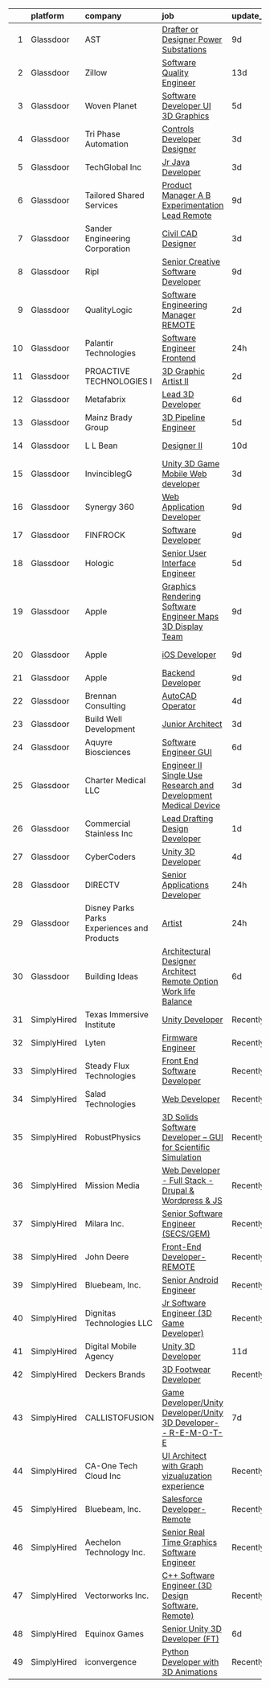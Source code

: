 

|    | platform    | company                                      | job                                                                                                                                                                                                                                                                                                                                                                                                                                                                                                                                                                                                                                                                                                                                                                                                                                                                                                                                                                                                                                                                                                                                                                                                                                                                                                                                                                                                               | update_time   | location            |
|---:|:------------|:---------------------------------------------|:------------------------------------------------------------------------------------------------------------------------------------------------------------------------------------------------------------------------------------------------------------------------------------------------------------------------------------------------------------------------------------------------------------------------------------------------------------------------------------------------------------------------------------------------------------------------------------------------------------------------------------------------------------------------------------------------------------------------------------------------------------------------------------------------------------------------------------------------------------------------------------------------------------------------------------------------------------------------------------------------------------------------------------------------------------------------------------------------------------------------------------------------------------------------------------------------------------------------------------------------------------------------------------------------------------------------------------------------------------------------------------------------------------------|:--------------|:--------------------|
|  1 | Glassdoor   | AST                                          | [Drafter or Designer   Power Substations](https://www.glassdoor.com/partner/jobListing.htm?pos=104&ao=1110586&s=58&guid=000001815bdd328b94d8bef6689524f5&src=GD_JOB_AD&t=SR&vt=w&ea=1&cs=1_2286adfb&cb=1655103632380&jobListingId=1007916440671&cpc=1959DAF898583D65&jrtk=3-0-1g5dtqclmr0qj801-1g5dtqcm4pkgu800-e0cd62a7908676a5--6NYlbfkN0CQAOnjJdcXdABQb3kWDLZW-aA_vpZk_inqE9wECpRvJo73k4BPbaZXx4HyMXw55crxCCTcBo69GowMR6oIlL_MaMT3ppg_aKROhDdWRyazhSOQavzOnrI_jKjXhC19S2KcXSbQtr5qYbLg1u-pm1wFnpII1f9jL_vvKP-nTEoOVZxUJYYRBuQQl0oDBEaW3hSCM7whCy-Bw2ftQPqLnIBuw0WC_5njx9EizysrGuh-cuxgyWiAuVfmWfRKIwoBRv20Vi4xUTorbmyPJMIMQ1rePWQXUX_6vIDQ9x4yXmJTHUKxyjXmErRGjtlpDGtGtPKz1PyCmdo7qYh0yzXIK8JtThfvhzk5Xa-SzFa-2JOpNjaRYyHuQ7MbIDelUsVzorvCMsirUafwQ-aj2YQPTB9a_roO9bhyWhbPJYQ_kZNAGP2yuP7uzA69IgSWie6MMQ5zJCTQkcm5CiXaMJ9i5DShNiis545gJt0vY-CG6FbQSxr_l-Sa7RW96Nsg6xS4ELb_czVa3IJMSsFGF_O1yKyUXFLwluNqbBg%3D)                                                                                                                                                                                                                                                                                                                                                                                                                                                                                                  | 9d            | West Palm Beach, FL |
|  2 | Glassdoor   | Zillow                                       | [Software Quality Engineer](https://www.glassdoor.com/partner/jobListing.htm?pos=127&ao=1110586&s=58&guid=000001815bdd328b94d8bef6689524f5&src=GD_JOB_AD&t=SR&vt=w&cs=1_95d03eeb&cb=1655103632383&jobListingId=1007903539024&cpc=AC285F3A3ECA6BB0&jrtk=3-0-1g5dtqclmr0qj801-1g5dtqcm4pkgu800-f94e7cb76e16a136--6NYlbfkN0ANMurRYyPEXg08u6OamUd1Mvhk-zhFSGYIZgoJR86UvYL2v6MoUqae-sD5DnU21voCeehaqxgPBvv-vrK1iUHYP4IrhvIHOqpMsvD-S57RtHKpCAnPqvabcIrSbRSAiZTkezXMopQxpTTHo-RuVqASqzQ6Cbw3QEU4zMjC6LdoKs3E8crLZevTOEbMdaCIEBHZvRMxgAWCkL0IVuulmykrta-XLvBx8IXsxZGfTPXYyV6M1g1qjyqUWjtmoX7uI0J8j2LwqFeSJxzhuAgsbyrCa4HhYmkQ5yjbCGHKa8OBocJ6wEtkjrSKpssN6nvAcyNbTObbAsO-ep8TSUZZxdDK3_2oWW2evSDuN9_mxxP0KedjLStMXfDvNhA7MVAfe3Uu3vGM_prBkhkzTFtTAXtRujtOIOnGwmwqjqfyUCaFVAa9qkORlqARbAx1h-XDGqy8O2YPedpbALnX7jvHG5OC3WJoLkZ0-tyLqOwuWmtDQHSsxH_l7H3EGsDouHqjTslL-Si9YlGnln1LHfaB8Wbm_C8uZdSkl_5M3nYK9wmNQAfBHDCilBuwLpNZ76gUsGA0Km38fhm4UumBBHxvifovVbseOc0hJY2SJaXpk02c6oMbGiOrvlsERAvI7IzWymV3ruILkzlRh0EbtJbztFZIsH5Y42gPzX6zUaegHjKzThvE8qG3D6au-bDe88pFqRIxb0zKmdlPiMe4oQBueVAliwGyoJ5FBzSz7ZPijUjB1NywbwyT_u4u9pkJ73TjS0wTEZIGahafCpKfRuDecKQT3pkGQfeYZxlmVa5L9F7yaM45AodVRDJfI6kkIFPiGJ3xwHXQ5ke508U1wb9I2-EYXX5wz9xurmeqMGF-ul-l8lrYSZQgyA0L7J2GqgIq7wgkx1t9nq7oh_Y6KCGVjc1pzyOi_Of4epE%3D)                                                                                                                     | 13d           | Seattle, WA         |
|  3 | Glassdoor   | Woven Planet                                 | [Software Developer  UI 3D Graphics ](https://www.glassdoor.com/partner/jobListing.htm?pos=110&ao=1110586&s=58&guid=000001815bdd328b94d8bef6689524f5&src=GD_JOB_AD&t=SR&vt=w&ea=1&cs=1_6c781b58&cb=1655103632381&jobListingId=1007924957263&cpc=FFA730268E216A27&jrtk=3-0-1g5dtqclmr0qj801-1g5dtqcm4pkgu800-28b9a5d88495881a--6NYlbfkN0DSgjPPcnEdvoK3uuxfISLALE6pB1FR7YSHOr_tSg5_QCn410VK5Ds4sai37YL-FnFQsRRoouHb3ov-82YCWqClZ54BIa3EZumk2cXgxyV1LbFm_9j9_PQ7pMJF3yRQRye0MKRZoAT4n4QesstjMqLrEOVJpPfsYZz509yyu94iP0AU9Py5fHyPapNCvlNWqiKjxv2SogBDyIHKc9PxN9MWp0iyX4vCgBpv0vZBg76GCrC5pZVaP3otQAOK9EdznQE83cDnxnKMDM0CzcNPvLqy3iXCexcJQVot599CEny4pjX4ibLQSSVI2qhjpeccwbgc1-xpfUW5eGMrP2ASzgBYf3c0XUMgldB7XuSaF6fNQpz6R9dgdChSsco7iBFCZvYbsmo6oHfGMfjzvrfc3AazfFYZ_r0F84tKX417aTmvksCKLpzMSUJBJ9BCvPGguRjThUf9AzIM2t0OYpepodh2ebbvGKyGqx0ETa3Bu5Fz6-XVM5LtxokQqNYnVEsJxtRRNjZQaaRtwS4DNPGTJYb3L9i6BR81RY5Ha-I-6DMcQgsIwWsIjG9RO8noX0E3iTEXjzRLJAxjXQ%3D%3D)                                                                                                                                                                                                                                                                                                                                                                                                                                                        | 5d            | San Francisco, CA   |
|  4 | Glassdoor   | Tri Phase Automation                         | [Controls Developer Designer](https://www.glassdoor.com/partner/jobListing.htm?pos=105&ao=1110586&s=58&guid=000001815bdd328b94d8bef6689524f5&src=GD_JOB_AD&t=SR&vt=w&ea=1&cs=1_53424eb0&cb=1655103632380&jobListingId=1007929589923&cpc=4F6831AEBD53791F&jrtk=3-0-1g5dtqclmr0qj801-1g5dtqcm4pkgu800-8d09f9d010f490e1--6NYlbfkN0CQHeUUtLGxbNXNNCq4b50bH12M23EqutfZDlZ6wGjpmrBKi_qnYVUVVgIsr62hq1gjo22iELGN0UVh9Sm4u0O9GeT2zcxFZKmTdAvU2uYp3OBEwZrLqEOKcWfwFIzHGUple8ux9dcBz522AmxI7ggpR0cqKuAnP2AxPppPIE1EFkWI9uGf5iJgS3MOXGyrbSHfaeOUbf73o46kVvrOBqSorNde1D09gYkF5rGT_KSEjHlYCIMXAJ23mH-DoEqElOyEzsmRaDv3DS1tOPZoCXoI0_FiSvhg6HDVJ5GD-XfIv2yTNAj6SqdJvNo1jK7Vkl_wkgMg9BAMsoAGyPPu2UGitHMaj9Jfigv3whJXV7YmX3QpqYUzKZQszlyBen_PpDaGoBURs__NQ26mAieLTDTy0g8ubV--G4Ybs8lPIa-5WthFjTJkFurbsT1ZLGOukulMb3GfxZeUgDLYE-ELu89kfx0G1W4UBRmLtAVsWBE0iRlZnRA-QClig6vxD7DXItgtmy_GPuichQ%3D%3D)                                                                                                                                                                                                                                                                                                                                                                                                                                                                                                                                | 3d            | Illinois            |
|  5 | Glassdoor   | TechGlobal  Inc                              | [Jr  Java Developer](https://www.glassdoor.com/partner/jobListing.htm?pos=120&ao=1110586&s=58&guid=000001815bdd328b94d8bef6689524f5&src=GD_JOB_AD&t=SR&vt=w&ea=1&cs=1_2b38a9f4&cb=1655103632383&jobListingId=1007929309014&cpc=451933188B21919D&jrtk=3-0-1g5dtqclmr0qj801-1g5dtqcm4pkgu800-65004001ddacaed1--6NYlbfkN0C-q6iYe66_FLQy3U-sZg-V_VpG3fQBKf_hrSCPEHFKv3DtpHCCWyd_ALlnLXUaebrYZfbf66vD25OD_n5n0M0o8n1VKLxFiOOdzupOky8GPjU2VkAxrDVqqvZJ2TFvCxssQbY-oFDByT6O0emYP8uxJv-4ht7Y_Skr8nqL7AgEqi7R9ezjzOLeZwS-SNOkFUfAS0wxZcgI2MTc0fkZfxEoSdrzBvzRrEuVNKPMtK8mdubOBVBwxEHUKBvArkmejHk10x5W9Fe8IN8vcWLKliXU0b5YrOZACm2lz28fEIb2ZRizYmaw1STP37i5V1jqqh6x_ZCv9_ilzQAGTvbEkx8epXu9B5HPifmiQtMGb6c7CqCVFv5M1gITXj4OH1Wqcs4azAjJa7RE7qSoFmMgSFV6pAE3EYZr87QnJ6LfIDGobaTx5bjtCc6kf9cP80l_2wZKMKn_O0a0DIG1o325lbzYWSWq__bmtYqzCXU8jmTMGnrOxrFxzMYvKxgG68nJswwr9uYTB7EPAg%3D%3D)                                                                                                                                                                                                                                                                                                                                                                                                                                                                                                                                         | 3d            | Silver Spring, MD   |
|  6 | Glassdoor   | Tailored Shared Services                     | [Product Manager  A B Experimentation Lead   Remote](https://www.glassdoor.com/partner/jobListing.htm?pos=128&ao=1110586&s=58&guid=000001815bdd328b94d8bef6689524f5&src=GD_JOB_AD&t=SR&vt=w&ea=1&cs=1_a67cb04b&cb=1655103632384&jobListingId=1007916655961&cpc=0C139D4CAD5A6DB2&jrtk=3-0-1g5dtqclmr0qj801-1g5dtqcm4pkgu800-be65ccadc094e95b--6NYlbfkN0DELCg_S3G9_8g6W6HoqrIAt3gCrlnXlT-cExOrTR-yNglw4qW4531gctsQ99vGuTpowmxEVmCymgVL6MnKHNg6sH8_2iKiRH8DlgrJY-EYd22hP2aMkMvqKJ3EPSr3fhAlqeVmiDW2wLZUA_Ez3R4Cl_sdUhIyrj5bazX_xNK-v1oAQIr5iuMX2KIH7nJDfbzRZSPPj76kdBwDVpSUleXobhuFkThSmaQN-yqYt5jWWLKc0X0pVl-8ouJsz6H3YUrufhruL-gmi1yCXGB8kbzo52NujQANeYbwt22lspm85GITqFMyvnukeWRcZPeca2HRN6gtQgmenuon_moisUwZboTmR-v6tcVGbPTfSxurXnb4CMfnoBl1LDUlVtiBhf7dam_X1McfikypLvbtxXVnXe1khcWIn1lCS6SgbMeo1fM7CZujZ-zAEWUF0y3jySR1IqeYt_1aQGElLb45I4mu9pIQ-QR_uy0_s28AeJjMhS5lyEU65r9vrnLs9dZH0H5PzZ0kgTme6dF_cv8JZ91FX8LMHxx1dgoKg_pBDROY1rykIYbZRzdv)                                                                                                                                                                                                                                                                                                                                                                                                                                                                     | 9d            | Remote              |
|  7 | Glassdoor   | Sander Engineering Corporation               | [Civil CAD Designer](https://www.glassdoor.com/partner/jobListing.htm?pos=112&ao=1110586&s=58&guid=000001815bdd328b94d8bef6689524f5&src=GD_JOB_AD&t=SR&vt=w&ea=1&cs=1_55b09458&cb=1655103632381&jobListingId=1007929534527&cpc=214767B2CB6D1786&jrtk=3-0-1g5dtqclmr0qj801-1g5dtqcm4pkgu800-30a465eb4af1c427--6NYlbfkN0DZZww-p_mr8GWlqIRBY21Wjl_Fk3kglyx5_HcxykVqwa7Oh0kVVaxeSGj0oUIwrw41GmlZCDzzLg8Upg0wtzf9qzzDZI2AqFA3fovq2o7PpUa8WK92H5IVqB0wSR68XwsnkqsJg0uXhINi9rYkKPDrpWMuYqyPZ5QHLvKpPm-AJOIPcVcZmMvk2NCZ2KeIVtSsHF2cPS_dLjmMex0oX3uL7wJFt_J4ke-NQMxpuHvnO7sKWeVkCuvqzR6XfsT224lET6rP7VzvP6Zdv7shAB7L6v3a9wbEehPk8L4XLixOXf5ItrTTQbTpOcic1AUmxHq-FZqlkcH9fcF3uaXmFiZBUBYcVjEDYlT40VgKESTwAzp1aO8u7gyymQ5TZBCxq-TOjPY_oamTF3kzZX0Uts_h1qGjRDRHtUohzTDyRdZMtzM1FA1IiUboeGW-6P0q_LcyaCTk39czQpl8PANkv5hcqIG8PqMz8EIzqTDdS3MZJh5tf0lzEu7I2yUh2dNje2_FH-f2oBrMfA%3D%3D)                                                                                                                                                                                                                                                                                                                                                                                                                                                                                                                                         | 3d            | Houston, TX         |
|  8 | Glassdoor   | Ripl                                         | [Senior Creative Software Developer](https://www.glassdoor.com/partner/jobListing.htm?pos=108&ao=1110586&s=58&guid=000001815bdd328b94d8bef6689524f5&src=GD_JOB_AD&t=SR&vt=w&ea=1&cs=1_ea516da4&cb=1655103632381&jobListingId=1007916173792&cpc=EF122F8089B9F0DE&jrtk=3-0-1g5dtqclmr0qj801-1g5dtqcm4pkgu800-3aa39966da08cdc6--6NYlbfkN0C1hbfb0kNfjEz9wPHc97tRjY8tE8O6gicCPMDAwXENoGf_20ZGcoJyBqdNZAfAga3Soipd2Yx2ttz5LEZZz7MUiLeug6s0XU5Nfqp1VpdwEw8jTC3Yrfv3I1Pwsot0arDGDcaqOfP0MkV19dOR4ydXRLVGxAM_yBArHPMTqQdyYJasaNJAr019UWmTpXvOnORI1Y55TWrGsGO3waA5yXUbF__chjpqq_HojHxREhxO82L1aYyUsiBtA8osGAE85gF0Ev_Hibl1Q9m72foYHF53BGa1uqfrqBgP5MQnhYTq6PQBBX2OyKJ-jMSuzreN5w-jNEIjBGIXbbqeYQdPPruamU8fNLgFsGnMEgrhn7TIr4zT_YmJimXPJ97h0AbyqMHXJoDPgBmDxYvcQZyHFmMCSvt2pHEOnxG-tERcrDflkDDM1Kg611cYgVCdBZadl6inVDIYAXVr8G41Ivs8jBAPf_E3RTQb_4xZtgAA8lC7ykmv5LgtQYHTiz_-o_YGb66K8s7vPx_qf9LZQoOTidh_)                                                                                                                                                                                                                                                                                                                                                                                                                                                                                                                     | 9d            | King Hill, WA       |
|  9 | Glassdoor   | QualityLogic                                 | [Software Engineering Manager   REMOTE](https://www.glassdoor.com/partner/jobListing.htm?pos=118&ao=1110586&s=58&guid=000001815bdd328b94d8bef6689524f5&src=GD_JOB_AD&t=SR&vt=w&ea=1&cs=1_b1738473&cb=1655103632382&jobListingId=1007932213876&cpc=82ABD2B5CEB98952&jrtk=3-0-1g5dtqclmr0qj801-1g5dtqcm4pkgu800-220f2a12ab922b53--6NYlbfkN0BfCVyGhJxQhQGQE8P30JU6-n5_jcSKbz7MAfWG2cdpnm3sD86SrkXFxEL2O6q4oVGja1YcYg3LI4j7ZdPLrTzdJbC3cd7JEYSXvy7Ij8MVaaSCnhWcDNVGwpnvoeXa9pjxAZZFadfpOIpf-ZwyDnz3Q6aDv3zRvTxLZcD2TVfdu_S1hhHbxCcc8nMxgnXApaF6-qVBUTONdEtjPLKzgxioMOzVnGitenqPmhzn_KUGA5rrdN0iy3P7Tw4kvkg-65o7U2tHHlqeoRi4vsuvYube2FZzMp7dQoivxD-tb2UxbiEgEcdJYnN7olxmibrGEyY1TNrwCVsI1_X98SeW4WesYYRzez0uFb5_VMVCI-NORZboDAr16ZboljverOl5MdQiH2jormqPxDpzWhsBXcTQOBq0juGSHABxhU4VGgx1ramzfksLyVF_T8fXM-R4uaXiXIWHPFvnu0mVezjKQ7-lYStc5mua-pluh6ItMQCqWMjb7FwCE4R1KbjhJFzGTe05OAU_xkehPvw4PjxEn0ue)                                                                                                                                                                                                                                                                                                                                                                                                                                                                                                                  | 2d            | Remote              |
| 10 | Glassdoor   | Palantir Technologies                        | [Software Engineer  Frontend](https://www.glassdoor.com/partner/jobListing.htm?pos=125&ao=1110586&s=58&guid=000001815bdd328b94d8bef6689524f5&src=GD_JOB_AD&t=SR&vt=w&cs=1_26558961&cb=1655103632383&jobListingId=1007934686973&cpc=E773D000C9BC26FA&jrtk=3-0-1g5dtqclmr0qj801-1g5dtqcm4pkgu800-de0f4e71f8f0f1b2--6NYlbfkN0Brd2bbJv--kwJLf5E6dthOUocw0FyT9949Kzz66cUevmgVuLUFWYj_raqBL5h1rfajm9e5xrQ56A0sid-wM986QpRNZkHD-hxYoVcAEQlKvrtSZ_kQMZvHt-wKPKif39Pv4dTtUf1LFOyXahUylGTsZGZ-VU-IjGd7OrSf07M2GzEb1Dy3w4bXi6nb7vWR9X-gZX-iI_o3u7FTiaY08IoZ03etYZphguAFg98m3VJxDyE3iYRrzNuI6Nc_LRLTiD1uOsuOVl_XwUDWjdmS4sO-EzcII_QPW5z-lm7HBtt7DGW6otqMe1ADcrtOQqEYq9jRLl5jMY6BIhgMBA9dkO1CLcAsPZkSXpzeA4p2uIV5futkA9sl1JrykCUvcKPWAVH1oEapAAgJ8b8fC6oamIniwI28-DU-UW7Xo38w4p1IjMSCWbhOFDkp)                                                                                                                                                                                                                                                                                                                                                                                                                                                                                                                                                                                                                                 | 24h           | Washington, DC      |
| 11 | Glassdoor   | PROACTIVE TECHNOLOGIES  I                    | [3D Graphic Artist II](https://www.glassdoor.com/partner/jobListing.htm?pos=115&ao=1110586&s=58&guid=000001815bdd328b94d8bef6689524f5&src=GD_JOB_AD&t=SR&vt=w&ea=1&cs=1_66637e25&cb=1655103632382&jobListingId=1007932102258&cpc=88C71AD61D38E582&jrtk=3-0-1g5dtqclmr0qj801-1g5dtqcm4pkgu800-fc57daa599a84766--6NYlbfkN0D4rPC9Q9uQLlgWvNxCF4dREk9VHC1nFTR2yi_SPW4ovZYWOA3md7j5hYSoLFTy1SEpb-D4i6sDEn5sJ1vn8teXPWlHwihRT8KRIC-Xf9leLufGRP-m0H2SuQsaB0VTanm0DP0HU57Zc5WgqF_pVlSKtSKKK-Qww_d5iwycywxM3-e3G1LiDZfnMJnvWhmo6hyO3zk40NXVE7LV_cfCId9DIZUAKmtFYngp6BaW6RppuOxQ4q8qc2jQWere1PQ4KgXaTXYoyRe-yuvUJUGY0cFK9iFMqVY2ImYBHzn-oX8a_ctpmbqAvNyQoThypcWtDPCipwaff5xevC853vTZwVcOqxPhEYe75jqStCk9sKCoZwkCxr7mFrcbsGlaWaFh92KlYcqJ97MBwQlLJVEAYWfY7v6uRXJs_pcl1vqcbyRvScd0oF0C0qgKk3z3PVWpSCPPSa93RYbrZWR1ceUqKX6eYLXSsTxMdWWOpQIJwMxSOLyr9Ykg25f_Bq2OBArK3stEjLc9CdPTnw%3D%3D)                                                                                                                                                                                                                                                                                                                                                                                                                                                                                                                                       | 2d            | Oviedo, FL          |
| 12 | Glassdoor   | Metafabrix                                   | [Lead 3D Developer](https://www.glassdoor.com/partner/jobListing.htm?pos=103&ao=1110586&s=58&guid=000001815bdd328b94d8bef6689524f5&src=GD_JOB_AD&t=SR&vt=w&cs=1_a214fc33&cb=1655103632380&jobListingId=1007921470273&cpc=3F31A6B851F28AB5&jrtk=3-0-1g5dtqclmr0qj801-1g5dtqcm4pkgu800-8f23bbf1d05fed2d--6NYlbfkN0B9-418cCXRzcGI1omC3v1wRgm_AezucpluatJafpVZg5tLBFTmiP1LYryusOQq5x4tbnpLUp2LsG59pwuWUC47fHq5RB7KXgVyaHnq-GhPWDKQcdvABMSbzvSdxk1G8Goj8UGjqZ8iLP0z5d81L8ntsDplyGWLBw1AygSrWCoVn4dsI3nt7EbYbOCnwwTm71b4YKlm0_NcorRvV3Gik1ltJxJT-b3x33euOPmN5WoeXJFm5HPnCJiVcdoO9Kr0VTCLQYd8SIpept_Bx8d1jabfFKlMT7vAoZmK4_23PSHHoFz-jQYjg0RsDHAUqzmMSfq5b4EOZoRx2kQFYbMDd6jvjtxg6_KBmHq_HVqQUSYhkSHrm9eMQUUpKgj_efKJB7Pz5ry_YsZT_1kAMrqyriG-cbsHPR6lRe0-pm-0ULFjMj5xMpebLLa9r6fQrC0WmZUMZwufHl8D8bngw1_tdm_bdeheDlt1ehoZnYHTDqpy-P_ktoXt4IfFwnl6tgFqkhznL3T53kEMGJYgcY6R_zQY2I8Xwf1IdsoK79iqV6bKKfa4PSRWA2uutwPf9-6FSeuI1zAo3vB8wtwUsrQcyi_ksXd7-oh6V6gFcqNej5KkGw%3D%3D)                                                                                                                                                                                                                                                                                                                                                                                                                                               | 6d            | Remote              |
| 13 | Glassdoor   | Mainz Brady Group                            | [3D Pipeline Engineer](https://www.glassdoor.com/partner/jobListing.htm?pos=106&ao=1110586&s=58&guid=000001815bdd328b94d8bef6689524f5&src=GD_JOB_AD&t=SR&vt=w&ea=1&cs=1_788204b8&cb=1655103632380&jobListingId=1007924023769&cpc=FAD720BB8CCCB15B&jrtk=3-0-1g5dtqclmr0qj801-1g5dtqcm4pkgu800-19e69a8eea02e56c--6NYlbfkN0AmBvT8mmb9xI3Fj7UxKkF4Cq8RZh4Va6i5lMeIN2RcgGASh7aFhimwCXUNgOpzN1fbJ1oBdpr8KHMtR0CV7Zq2RullAxWIL3pE3BDWV59ENUqakRDszZixYKhBkXpnqpQvqe1fgrLdNWUtqdFStxCtFPy6Wabm9-W5fOxJtdZMS8_ygq6xyQ55hH7eNBwfvRpOtJuHM7vRDVeQ6ea37sOsugOylQ5QIHZa1yt692xrNkccksd9CGyrN5wCX8Eg6T7VPT-1dFMNdYd9Q9XZU5dcnw6y-OrSfOtw3thBc1nzf-CqOW5iE4r49Hpxhs7Y_KItzIZTAUPV4a2-81fHNEe0pJYorqzumoNwD8XxFbwZpV1dHPvT7j706SOjipuTbNh_BwiGl8Zbc-wMkVEQMau13ApsdngEwvmpUGgijwbk-YfzKJPGWBcdY-AubjkmlVO6vA_tN3eVIi0POkDF_WeSAcVirOgDOHxMgk9mN8hihKvkMjCbRRwz2Ka439z5cQro4Qc7_lyAZA%3D%3D)                                                                                                                                                                                                                                                                                                                                                                                                                                                                                                                                       | 5d            | Remote              |
| 14 | Glassdoor   | L L Bean                                     | [Designer II](https://www.glassdoor.com/partner/jobListing.htm?pos=122&ao=1110586&s=58&guid=000001815bdd328b94d8bef6689524f5&src=GD_JOB_AD&t=SR&vt=w&cs=1_8278f481&cb=1655103632382&jobListingId=1007913717411&cpc=26740BCDE5E48596&jrtk=3-0-1g5dtqclmr0qj801-1g5dtqcm4pkgu800-783634c4ae417f95--6NYlbfkN0AWbpm8tFglvAiO8UkUHD3XBPrYRjCH1NyGPhrZLThVon6hEOYBWilmk-dtqTBQQVwg3j7UzcomkpEeBkcOd2HTYc11ai1MG7b_iWegL1Gc3fMxIU5e8qJDg0XxZe_v5KGdntAXw5ntfz4gUUvv0e9ys5pjX9ncmLxI1NdDu_7NMzX2TnJCpRbXMhnSTKypQPcxBaRQ7ZEXMkxUOPoGqyKF9fH4jfK5VtVo4O0zL071c2Ibw9l4_PKXCiyyi0ZEr7vJV7h0pr6DYRxNkz_dBou0qwLkwANjc5d0ab4PzFaWq29a1PC761qkp7THwjJ5Ze9UPAF7zb7GaZQ8hPfa9T_4wD5ZG1sx_uxTcS9aXu9B4hMbopSqaPY7htuvcrbdLsTqJ73UaIDd3sh84KuJSjcdqzY3XwtZrORxKlaDHwmXABh8RMzXeSJfDHEesRXBM9wleL6ZaWoxp-sLNwhruEJ5x6n_Uop3nNSEf8B46sAX31H2mbX8qsSNDV8tcqwbwRZGbfxJ8BsswpmaPM-covzR1Zi0Q_iCYp79bb4wDBY9IH6CVWtM0i9Dp_vR8jray5KhWTePCBJeHByPTubCTuUm)                                                                                                                                                                                                                                                                                                                                                                                                                                                                                 | 10d           | Yarmouth, ME        |
| 15 | Glassdoor   | InvinciblegG                                 | [Unity 3D   Game   Mobile   Web developer](https://www.glassdoor.com/partner/jobListing.htm?pos=116&ao=1110586&s=58&guid=000001815bdd328b94d8bef6689524f5&src=GD_JOB_AD&t=SR&vt=w&ea=1&cs=1_d060afd1&cb=1655103632382&jobListingId=1007929062516&cpc=65CC663E25211861&jrtk=3-0-1g5dtqclmr0qj801-1g5dtqcm4pkgu800-17c005d29f98b300--6NYlbfkN0BMcPmEX1E7yOuH-aMzR8-fYhPkQo9_bevYM7Na4_hpwHM6DEvgKwm6ghaQ4rQigH1ZRHNugIw-dGK_TJ2hwJhZT_Aw2lrmVkWTBqZEAvyUM5ibVeEZPEQkyZ9pk-xlkPxyu8gWZFLgqYWZ9RL98FfDJrFvo38lLcDbmlSUlwR8Mxd6LLy2_8rNQ2veR-qhmDUjrXY3JlN4njZmtKoS7HwqBYfs2Yh1EBqvZ_M30MciieQ738EZlASC5cHgz36fPg7oZJafQa5HC28ZcFtssedRWNlR21sHF02ysoCOwtzTF3uor6ndjcIH5Lzyyfknrws2S7F23UHma_R5ovVENcQaswD7GcSJMyN4gGN4ecycSV2snF0jMBanJdnUNlkuUGEfljzG6WU29J3MBqiyaAGk8YrXcgpkLx8rHUTBUQ_SErz3f1nlW5osaaGosqm218kMgMal2TxPNZBPQDTqz2P4Vretc4IvetSzNMaoNDrisyilNlk4lqm-UR_0rY26_J6yDLSERXscBqi2n5uE_WvN)                                                                                                                                                                                                                                                                                                                                                                                                                                                                                                               | 3d            | Bethesda, MD        |
| 16 | Glassdoor   | Synergy 360                                  | [Web Application Developer](https://www.glassdoor.com/partner/jobListing.htm?pos=117&ao=1110586&s=58&guid=000001815bdd328b94d8bef6689524f5&src=GD_JOB_AD&t=SR&vt=w&ea=1&cs=1_971d82cd&cb=1655103632382&jobListingId=1007916078773&cpc=6BBECBC74F3AC36E&jrtk=3-0-1g5dtqclmr0qj801-1g5dtqcm4pkgu800-29ccddcbc13599f4--6NYlbfkN0D3144mSAre_s2DyY13LhQs0VT40Ny06JpOHOzDNPfCMOPtH0hK8WyPBEVs6-RgPgnDufC31XtsuCJqo2t82BuI4oDEEYmSSiJecdWdwZ5OkPEEIKfQITnmixD97aXNUSMzjoxhCKQuq1KRbgfrOJ90P5KGiPcJ5p4rhkZ_0KPveUBLie4BHOSvCqtR9KEzhcWLVywmKpL4jZ5ujed5bOcnaqgoRbV8oS7coOClwLB3yfxExjUDt4It3tOAOcS2KImeZuPy4lAsFatp4KGbPJbgHtwpWtOT5CQzbLZyDKU9mlXAiK1fCjmLkUtrtOPqhoiJaz99z3l1xgM5Nf-iVkGw9JG53CtW-VqH5E26_2Zk6kNz0YXHM1YmoAjxi4plhrpkU4CHM5vnClVzsx6QaNQVMwMSZxHy6o79bm_5JnCUW-3zAN-RjWjETx2yDZdG-8OlQNSihEFmWtXhKfllMAyNjvoJbY7RYEIWs_rB3m3xyVJxz1EPD26ea2DUk5agnvc%3D)                                                                                                                                                                                                                                                                                                                                                                                                                                                                                                                                                | 9d            | Remote              |
| 17 | Glassdoor   | FINFROCK                                     | [Software Developer](https://www.glassdoor.com/partner/jobListing.htm?pos=102&ao=1110586&s=58&guid=000001815bdd328b94d8bef6689524f5&src=GD_JOB_AD&t=SR&vt=w&ea=1&cs=1_cdc0ebe1&cb=1655103632380&jobListingId=1007915939256&cpc=F7BD8DA794B5A532&jrtk=3-0-1g5dtqclmr0qj801-1g5dtqcm4pkgu800-1cd8cc764be7a5c0--6NYlbfkN0C3s6SQssVyjM0TBjXC5cY90NsFTu6k7iXDnyh6Xjam_YN7XQxmbM10FTkIBffx5sr6xSNuLsw3fTJOor70f4_jnZ6M5NSozn_Wojce9YrZ8YC-oaDV3OGpSK2nfYS1ZojVWmbQ9GHWuZ8nXqmrWGyW2CUdDHwUft3dIQvdU5QzOdrnWt8GakXrhZub1oj03S0eLVxo8WblAJWDCDeYlIdNmbmbxYThX0tFrygLTjizYE5a7-gTz564CvJYYMWBgmF_N3U6kl7EQg0pdaSBinnWID_6rbUpxibnf1wwvG9WL_pezBqU2MeR1TgTPe-oKoaO-Tvx7rba7-zmWCHbeObjKDRrwpGPf0zZEyIzoMsgq0X0YClbMCKYDP9AGYR_hXixxGYo9haL9i6kiTBGLJrIl56K16TaErr55O-r8ngsybeH3gfGRmIfgGvK1G4CFrzNOaSfXXqv-O_cotki02KOpGYsxBAHh-Q_3PcqeZlBexjqYPxiNv1xxtmkw_y84uI%3D)                                                                                                                                                                                                                                                                                                                                                                                                                                                                                                                                                       | 9d            | Apopka, FL          |
| 18 | Glassdoor   | Hologic                                      | [Senior User Interface Engineer](https://www.glassdoor.com/partner/jobListing.htm?pos=113&ao=1110586&s=58&guid=000001815bdd328b94d8bef6689524f5&src=GD_JOB_AD&t=SR&vt=w&ea=1&cs=1_fb2ae740&cb=1655103632381&jobListingId=1007923570215&cpc=968C91D10CA48408&jrtk=3-0-1g5dtqclmr0qj801-1g5dtqcm4pkgu800-f3a7d7776a45bf86--6NYlbfkN0BIt5KZHivwwo_wZxzoe3vEJRCbgkNffanBibTCE5BSr4e_0A8PefhxNz_DjFZmOJfOthOBfaD0xqEdRbb-sRImhibuT2ruF5Y1BJFPKMyDwM8rTZdWwV7cRPncJq8qH60_IbChr1LZKG3xFBdhQzy830VcP1ko47zzWbxNpr_sEbESnoDjJk6zudUTrav0YsvqcIok7oZWkC-sGYAV3Uk7BEauQY_FHJ0b1AhMftn5D4x4j_LqelFLzUB3iAQupS4JT0oJzAkRIVvo_gKxkePUByKcjZP39PwHRlvh6MzWb5pb6X-u8McW0kAU2xq9MLOaz2x1CvlLhfDo8TfMwtKzOAylmT-3jg2eOeVkZ_1ao51eozZFzsj8SuoRn0U9pVWmzLFhYWwFl-JF9w8HmkVqGKHpPOhev9QGKcBXBYjLQRBl_IZWuHZgSj4EUrmzxN4mhTAhBQakKtKmXDNvJRskujrLkEAYhz7dj_X-eb9r0MQMyJAeNGrmXBUCgwNL5HJY1NAwW258iS6N2t29FrFu1IcokGIGe4E%3D)                                                                                                                                                                                                                                                                                                                                                                                                                                                                                                           | 5d            | Newark, DE          |
| 19 | Glassdoor   | Apple                                        | [Graphics Rendering Software Engineer   Maps 3D Display Team](https://www.glassdoor.com/partner/jobListing.htm?pos=130&ao=1110586&s=58&guid=000001815bdd328b94d8bef6689524f5&src=GD_JOB_AD&t=SR&vt=w&cs=1_0e63727f&cb=1655103632384&jobListingId=1007917013520&cpc=AC285F3A3ECA6BB0&jrtk=3-0-1g5dtqclmr0qj801-1g5dtqcm4pkgu800-115730a672136782--6NYlbfkN0BvKrLyj5gPmtZO9T8euul8TCxuuKNOtzRJOomxnwSEodTz2Bc-sPZl29JElYHfcoRu0fPF_ZzN6LV7MEA242MqM2m5Mg9WWpXRGuQI3ozFHZhQ3O1--k2_cTrL_vgxAdhN0oVzPkcAPlQKGdbjiVF5sXBcCkXUmiuL4ONRk1OArXv39nMj1-nb1Er0zDC4Kbc1WpD5qeFNiSGawFUNKLt0n-YkuUIB2xeex5wuvPz1wkdByawrsyWIX8yrDMxHm8JjZqOC5CrmfHyKB9TfIUebPMQmSkd5WEt4JHztcDUTMxDDru_dQklRgDRZ61-kkZhfR4mJswF2CZur7AQBVU96llK-TysweyQowP4F582KqxMOicfBj-3wG6m66eMl16Ix5epWHhZjSD86CxH5nUUbTWFEdQvE63xsK_toraPu5eEL_Zt0-ITmRPcu8u7JE-oPkUhD_hs695SEV73JDWmC6nQQw4EcQW6sjj81L_6ojruY2lZ0mWc-sVnHr1aE7Jw1jbJCfBTOjyvTb7PvH2NwlhYVIoM2qriSwvOIvTFKD1y_8MPHt826M34iCmi3D8WAFASQBjK2fMVFm1Vf2FllGTlj0SW0IKqkl24MHsFZ8-NkPbnDEa1rKIudosOqth8p_60t7Csl6H6dBfuW_leeD1GKLmPYpr8UtCoF9wrFmrZAnkuDnJ47KxEzoSRnFvLkgOWZldIVmj2IvTPh4DbqF-BZZlSOyzF7sv5CFSlrSQ8fp3PI1OxlaajuRoMRf7NXu01iIatxON9ko71whzEgZR5xCDuUy018zs0a0GcHfo9EQ7qyUeYzTX_T1I_VtflcFdS_wcnYK2NErP-hlppCNiH1Z9CWSg_YFScbjR5afNJPmnPDnEE9_hEzjWw7lcy2TbxVsMNemUf60v0aKc3VgvN7_y2ZMJ3y0YUlH-FYcfwIQVlLLye1ZXsK88Psn9Al6gSwnYEu1HINvBvmXhpWZTF1b3qfz7lK9hg1aPpGvIURXyb1umZV) | 9d            | Culver City, CA     |
| 20 | Glassdoor   | Apple                                        | [iOS Developer](https://www.glassdoor.com/partner/jobListing.htm?pos=123&ao=1110586&s=58&guid=000001815bdd328b94d8bef6689524f5&src=GD_JOB_AD&t=SR&vt=w&cs=1_4d6b1a3e&cb=1655103632383&jobListingId=1007917018211&cpc=32EE424DE2B657EB&jrtk=3-0-1g5dtqclmr0qj801-1g5dtqcm4pkgu800-3f2c080db2ff7e14--6NYlbfkN0BvKrLyj5gPmtZO9T8euul8TCxuuKNOtzRJOomxnwSEodTz2Bc-sPZl8WPllYOnI2gKGmARVlNo3t4AOAwMHghLOrF9D4jyr1a_iMsPLzcO8kGVXQf8kPtGlRL40QmSBH78PrEfnrqkhrSh_iowG2nvV6ixYH4fwneTh6laW7MTUaii4ukg4692xYv-Gnc8AGz31JjbyYlFZcplOJ1RZCTM9_Ai4NoI-fwtifl4zoXqxkMexwNEivrOZ1oVzEW08vLJxegL62NvXApewjTOHlc2UwNmy-lwpy9KN0Eem4gv323elOwKRV9pebW_HCH25iL-GWaMFcmEKLhyLVYTFoEaZHcKZ9LaiW0_0B-QRncHhLcFgvCccFVdXR2QC-bBpRqmfgUQkoFFCT6QJqfgh3xnCndJWHSKyw2Q6xD1IEpD39UrLVUm7Ncu6bXVs6jGEbg8y5kZpnNG4lnnx7_vi-qyHvcmZnLmPL17UZNOGe5LT1ADwDQQhHlpB-hlRF42rBoEWUJRbQ-4Cgfq8tzE2u9mTGDplsp9hxZI_HWo330Uwy6PDjjisc7iurg6d_LM-apF8C55xltv-MIEP5BMkx4Xei_VbrrBOJ1dbTdGofzEWxRFlQvihRF5LsZGP0kNTr9LDvbNeJZK3F-b6c8J3IsRy8crXb74k_PAtiE8XAGWg9uOT7-PqspHBIgQMbnRHiSvYlkYeAg9UJGe58YgN_M6skSxV-DfrXo72p_JSA7pSIJpk6aGlT3b7RZnQz2IJuASQCd_mglCxUgnGV939TyEPS_kIn8NZtN6aa9pgQCtaAPfS0GezZQAIlkEl4VHCZilfOBiOifZIoXvrqvzuLMdX00DYoaBxB_wtqVFxo4LsTvdnzsN2XV72PVVK9JCVbSZFCz9l7eR3_gHKQN2N7WCNylgyt0O-Nc2mgfOn8tr6cPgybGnMKlXzanQHiyEOr2XmoXMZ8vhdw%3D%3D)                                                                                   | 9d            | San Diego, CA       |
| 21 | Glassdoor   | Apple                                        | [Backend Developer](https://www.glassdoor.com/partner/jobListing.htm?pos=119&ao=1110586&s=58&guid=000001815bdd328b94d8bef6689524f5&src=GD_JOB_AD&t=SR&vt=w&cs=1_b30ce843&cb=1655103632382&jobListingId=1007917014270&cpc=F41FEAB56D215062&jrtk=3-0-1g5dtqclmr0qj801-1g5dtqcm4pkgu800-032c76917f009f79--6NYlbfkN0BvKrLyj5gPmtZO9T8euul8TCxuuKNOtzRJOomxnwSEodTz2Bc-sPZlC5mDe-NOaJjo2lqg1vkfF4qjOY754UNgrjbvosgyQ6NrP-d5t-HfuGm5g-T1VOlxDFfjcyTdPFv3zIyLSRWNoBaaCgHXb9bFWAcnNDq0tf00oDeykxUROmn3qLy0i9-7gT-gn0AZq4xR-9pSDJatvQL5d_oAPtFnLwVjaEAbxxfq0PqvkQJvMTt-6jWCokqMyObt3JIr9_TmpO3KHsVvWykw5x7NTOBf1aE0xKZ6_QHiABveZMNUvwVD1iNnV4VpRPYQHyEHbDr3bDwgW44HbRok5gmC57PErFsR1CLkuFY06aZgNxV9k93IvoC8H9zJ1kC_Ng91mRUSNBLFZOylJRwl8Ex8VMVk6IE-VgOH85YkkvVQHXGPG8dhGXeBrEKGHUR2YJfBa5dG43bpMHbWklREliRE1vwxTEUGnzHOSnMRV0kqrIn3iIc0D99iKWCQsoTSFjQwZZF2vl6_gWn-s0LKwir9EvSBukNZIq7wD0SrZTT1y1HxEg0TBSgMpFp3RPV7LvGdQ1cf5Q4jFLLb7Mgg499zGlj8oeAd_B4rfTqsQuhDGTlPkQs3gEejWjKbNVmBiTQg3j8IdT7xJF48gzOzQugwDk6svllpXL6sRR6chvKNtrW0ZhiABTTXZVbyUNgi0xPJnxgymGPVDAotO7EY5RJWNiGVQ9-tMRJFIXIYPOeT8AIbbPkTc5rXg6J5rK0n0LtKtipi7_ebg-FnYAdJcYm6J2KPi-JmwMFWZtre8a9Ezz1j4WSDjtowtmNmvBcDcdEwNRtcoJk7ZbYKNluA03zZMNMXHh1lTZTz74YSBzWHOHDihktDtutWR0gf7kxWADV-iF923NcisoYbDKWHWzEbeghTbGdReLmqJlNfiQRv8q2CSNPFnU1KOd1BHnv0-2Vt3Oo%3D)                                                                                             | 9d            | San Diego, CA       |
| 22 | Glassdoor   | Brennan Consulting                           | [AutoCAD Operator](https://www.glassdoor.com/partner/jobListing.htm?pos=107&ao=1110586&s=58&guid=000001815bdd328b94d8bef6689524f5&src=GD_JOB_AD&t=SR&vt=w&ea=1&cs=1_b9447e26&cb=1655103632381&jobListingId=1007926318173&cpc=8C58C94241DEAF58&jrtk=3-0-1g5dtqclmr0qj801-1g5dtqcm4pkgu800-af79c583b1c27cb0--6NYlbfkN0AY7tPT0iiNjSmIgu373pr6VvEa4C8a4Y-kENUDOFsYPnuIMkyfGxSIDxs_GceYYSu5U0USkTUGYRM2GVpmR23wE4bPcKxnFfyg9pld227jKCoCnxNqX7KTGhKBMLHWubWPovQax16512hJ5dMwVW4HwoaU93AMFOG6SXJ80fcbbsCpwmtp9kxHUSr3pXTdIiZizuYPIBKcK-uBFnSBWrErnxyLNHI4qKpdPB-KlpGYhcs_LIr0zsidhbV_M2Wi2attPGKwJuhUvd3FDfNsIf15q_rNkiyKgQnvF8iauESMuPngo4q9JmqGzciJhRiKFik-U63C_gpfm3lG2mtLCes96D5IP_KRc0AXcgeMPB_MU1PKCAHf9uA7NWUGDXnr5QbZh9NrD13HbcssvyZ4eOqNsY002mV2-krSErjh7X8KsgzE3TutFySi5wsnjo3Oc-5fCyIQKWZzcv8IRbqcceIZk3tz4WZ7ZfQexaxp-q5LVckt70EwAgdXBcfJWWZDhLDLD69Wv6CSVg%3D%3D)                                                                                                                                                                                                                                                                                                                                                                                                                                                                                                                                           | 4d            | Burlington, MA      |
| 23 | Glassdoor   | Build Well Development                       | [Junior Architect](https://www.glassdoor.com/partner/jobListing.htm?pos=114&ao=1110586&s=58&guid=000001815bdd328b94d8bef6689524f5&src=GD_JOB_AD&t=SR&vt=w&ea=1&cs=1_24562d1c&cb=1655103632382&jobListingId=1007929658533&cpc=9900C911F071612A&jrtk=3-0-1g5dtqclmr0qj801-1g5dtqcm4pkgu800-f820df2182935d0c--6NYlbfkN0AS3oPsAAmCngCu4U51_2RxXyfS7TdWOFtWPOafNW52I9mnargnUyPFUi3dlkzOwLCoasE_4q7-LZ92GVO5WAJhVHeY9kPUGnDoDF26CPDsYWNyEous0wm3GAHHqV9r_xQsVhgoTYIM87oZAMZFzFlXZFGFTRlrMiTIopPEFsmSroOQBT52hp9CD0bWQMuqCcXmlsxmc-1nuth1YoZhxA6uj58qlGK6krcElwnjEDPUnMIfsOs2M1iCkhuB6AlyDu9WnuvLnf6nvfo4SRVySHdRsFFoEHyNbVDLYCXReiFzMeDpqZa0uXllrfEO8-atxPcLl84RDsiI1XVt3gd3J6vDERQ1ybyAkhoSLEXJunp4dJIQyUiUN8i0z-h-4hmZTlzRtH2ltFCImtn2RuRSbmAKQCAb-7r9E3fGNe3PXNUDkMmxn7PLXBi_VTRtNmFcR_ZtWO26iiG6hUJmJcR2wguyrXbvgaOKY3j5VQJ9j4G1tElYNGJdXzhr2Gk6z1KE80CFyWPvL9A1cw%3D%3D)                                                                                                                                                                                                                                                                                                                                                                                                                                                                                                                                           | 3d            | New York, NY        |
| 24 | Glassdoor   | Aquyre Biosciences                           | [Software Engineer  GUI ](https://www.glassdoor.com/partner/jobListing.htm?pos=111&ao=1110586&s=58&guid=000001815bdd328b94d8bef6689524f5&src=GD_JOB_AD&t=SR&vt=w&ea=1&cs=1_e7ac9027&cb=1655103632381&jobListingId=1007920569662&cpc=ECF50B846154F74F&jrtk=3-0-1g5dtqclmr0qj801-1g5dtqcm4pkgu800-f653178fb4ed4c55--6NYlbfkN0DLxniXb9xd09bch3T7EymxCrgj1jiT2kSu__xrmi42oFUVS0emMDhZhZzQY0q64zJA_nb4XXjxcdBTwFzjtESLSgWeTzEnQK8dJMW0sDe413mcnIOOKqP2F_StosgwKETNGn8JCsAgQA87aetZY9-ruSmdOUm6AoPfmN1dBZVClJ1jZz1yU3sxm2yJJv6NF4t6SQfVJXq1HzyNoN1aYDSQjB-ExMu70kwa5fOoVDzXM_aXZ1kxJWkqoUkH7Mu8GWwx3ac217YvN3ynhoqfBh9EkWQer0aykKY4sm8ZdJD6gcI1EVVm07f7pj_KWEp1bl1rLriVQYP_HmQyS2khu9Zo4jmtzYnt8z_q2x4KSkezSzBTVHCAK2hw-Nq7om0sKnzyDXSVVrGBdXU0m6t2ffT2YHxn5wWfNcmA7jpt7M9kUAIXqB8g8S51q2_XtS0aaARPBIOkrH1KtytBr0ABG4kNx7586b9w6PYH8IU-ycfPq-ANrHy4Fo9koOLHzASQrGT636EOyKRIOA%3D%3D)                                                                                                                                                                                                                                                                                                                                                                                                                                                                                                                                    | 6d            | Weston, MA          |
| 25 | Glassdoor   | Charter Medical  LLC                         | [Engineer II  Single Use   Research and Development   Medical Device](https://www.glassdoor.com/partner/jobListing.htm?pos=109&ao=1110586&s=58&guid=000001815bdd328b94d8bef6689524f5&src=GD_JOB_AD&t=SR&vt=w&ea=1&cs=1_09e0081d&cb=1655103632381&jobListingId=1007929342027&cpc=400F6699ECADBFC6&jrtk=3-0-1g5dtqclmr0qj801-1g5dtqcm4pkgu800-8985212b1040de47--6NYlbfkN0ADo4dAUZWGREmY_oWYtVaz82VP8h1WN5hjb_JCZf8L-skNCR8YLpbA5dab3ujkienMGlr9I5SEELxgfqwCc4cVT3eCgodic8HrDWd3hLhH4BTc0cg5z_vJ5nVTDOXVbpuNYc4hf5-_WXNLdrmR1MBVhpWfcH-6jzPnZ_RJ4lOcpHqCi_BMGKtaQaVWdpeS4xQ5eD82xzj1XZCb9KOLP_3rFHS6tkb6gA9MH2EbtbSf1iC997ZucldD_iDmboA3ekb3KLEImSIklb4bmEOJlJoTXdwbHo3jp9kdNShjoe4t7lsJKRjnUh5zoeOAAliGk6nYOedb9WLSUggd182fVnexrrvwZ6j-m26zHJc-nP8I4ndXtV1TdoKCQfFaviynde68lH2yA0yFc8l_NkUpYXw5eT1DVyOfeMj9MLi1B2yahuHywfOdX0lzLsYqJ_SlAPFaSZkvOk_VGzWLK1_tjKs6Y30DKAf8REKHfeJzxLh0ZwGB7r9SLJf1H-2jsoQuqCyFoZzRERvZmlxmu9dKAoeoa3zj3jruvupzvSWJIKLVlWJqelxibNb1geExmLue2x98br5GmcFEKPFeFSLn6ELu)                                                                                                                                                                                                                                                                                                                                                                                                                    | 3d            | Raleigh, NC         |
| 26 | Glassdoor   | Commercial Stainless  Inc                    | [Lead Drafting   Design Developer](https://www.glassdoor.com/partner/jobListing.htm?pos=101&ao=1110586&s=58&guid=000001815bdd328b94d8bef6689524f5&src=GD_JOB_AD&t=SR&vt=w&ea=1&cs=1_42feddf3&cb=1655103632380&jobListingId=1007932918355&cpc=E9F6AC5D3127F5AC&jrtk=3-0-1g5dtqclmr0qj801-1g5dtqcm4pkgu800-6cbe52cccb45a6e1--6NYlbfkN0BBGG9LMNqL16EzDx9S3nKk4b6IwprgSJginr0DZD_oW-LxatidhHjSfkeA7UjODvBQaK6Uf4-C_l8vvo52-vF0qVnUQTZE9OlUsIH4BFU8V2Oo0hrg7x6l6DJ24Wr3yvZmoK-5IQNsK7QJNAMGR9Ojz1uaDyozj1nNOJWvtwxFQbGFXk1AJ6tzxZcgT6dC7wW9oIrdJyEQsXT0ifbDAPuHB_gV6Xaa_RxxJiRNv6r2S42QH_NRG-VQaQAZLO0fcwlyqSTBio1xb1FuK0aE_fUelT_PTBbxM_cwj1flzRU8BuFMTmEwqz56-lW1DEAhaU0zOb8NHNKOpHiC2cyWrKegwomWW0GLWCxH36UP9S-GUbEh5kJ2tVbX023nMjGWnx7npsgwOTRgMwMey2llRYk52RhzCEH6P4K-MfB2cl51pxedl0d4DT9vCKDoiz-Unq3t0JzdxPQAU110fu0fUUi6zU94r9QlslY7DpK7RVbr38NCOIGfij3yFpvlbRctUEK4uCk9C7_xvfrW9SsWuoip)                                                                                                                                                                                                                                                                                                                                                                                                                                                                                                                       | 1d            | Bloomsburg, PA      |
| 27 | Glassdoor   | CyberCoders                                  | [Unity 3D Developer](https://www.glassdoor.com/partner/jobListing.htm?pos=121&ao=1110586&s=58&guid=000001815bdd328b94d8bef6689524f5&src=GD_JOB_AD&t=SR&vt=w&ea=1&cs=1_079022f2&cb=1655103632383&jobListingId=1007926545818&cpc=B076152010A3B66C&jrtk=3-0-1g5dtqclmr0qj801-1g5dtqcm4pkgu800-159ff88b9e63b6a2--6NYlbfkN0CpFJQzrgRR8WqXWK1qKKEqALWJw739KlKqr2H-MSI4eoBlI4EFrmor2FYZMP3muM3qdBt929Cj49oidIh5l6OCilTq4eUJkgXC2F3alHjcD7IBWeU96AqinlyyB_Emfi-QMMH9FNY-M6DV_3AM-0wDZGnEvYFWz2x10vwxiNfPNH4IELQaGLFksbnn04ceBjljKK9ip6Yc3dQZrOzF3IDDqIMRQs8qv1MY-xuLFx8wDQWVk-0n19zKNgNXIbM8wUu3nfm93bLq1W3xJYMRv1deKTyARsKQBtWoIYs4pReBLHfUOGclc-q3zrSFjdVHYsdGz7zUccTq4v0LPLwzsn-3RQEHWsJnZqi9pEHevo7zGpBtQ47CIJvdQo9pl3UvJyw0CyI53fzI3o0i7mEvFD9u1fXkgk2niaSf2jWyU_MNdTHeL2lRvei8Fw7IzLHvT8TeM5DeDHFvmr-iKrM6iGLFQsSPTuAC3LQpJQR2vUHAomAY8soHTpmdFInlUyWNBc9VVFamED36LcBNCYS-bw9hM3c-WkgXLnWv0eljM-rlcyjoyv1LIjRCBmLZX2AldogFa0dnk9gh7qJRvXH5BwwGti6IMNFiFTHus5zu0gUcgB_40ZfVWvi7brx2Mk8YDXdo17M7MUwk93jgC197LJmwMQkZbXCrQSWsb29FVXu5E3ZGTnE_pY2Wi_ksVW1i9Lb0Em22xN-QJ86Ls-TVTqKHjG6XwMwPdE-hW_d5HdUAPmB-NszQEfGGjcL-iYOS6lEepsZdLk88Rj1mHmiLfYcnH6BaAnYsDq7yjOS2hXRWNhKDoaRKvDAqcL3EgjfU9KZ33shTXLWyrSy4e0FiHGQnT4tgLbHGlJdZyGuZKlCJ7KaBk3QvvVpYTyD0ZlL-hvRKsgk-lLB9RqkojWKSDUhmT5sEZi-mRa5jIG-1fKHt7D-oaf_DoOLUuASWMz965MNrHeZIISCAu83tGUeSIT1GLlQI1etePOU%3D)                                                       | 4d            | San Jose, CA        |
| 28 | Glassdoor   | DIRECTV                                      | [Senior Applications Developer](https://www.glassdoor.com/partner/jobListing.htm?pos=129&ao=1110586&s=58&guid=000001815bdd328b94d8bef6689524f5&src=GD_JOB_AD&t=SR&vt=w&cs=1_523556b3&cb=1655103632383&jobListingId=1007934853673&cpc=5EFBB0462F9C6B7A&jrtk=3-0-1g5dtqclmr0qj801-1g5dtqcm4pkgu800-27a85b847cc55b25--6NYlbfkN0Bg-vCOmr41z5O6cL3bVFLNCmt4d7jQ60EdHBZU4QjMGyRF3OJkwwC0GQxq9DZ5KcirZohSo4qkauWRLPxpJsKAnltbW0dvJM7Eq8tMDK8L02pDTuGyZdX_qD5_vmcGswYmePWbDeXwpe_bZnTU0BOKtT7g4_fR4NJgAs52BAyAvzSdALLt_74IATFZyUDY7jX8m7fbZMD7DtGHCHNKtORB1xnBweo8n4EwLjpGLl5QT89TZfDvTTxEkrKVlx0F_Aq0XnHu5CJ56HMa7Gjg2TyoVOzTMstuLmQxc6y1xwicsc-6JN2-tDmD7mvDVKy3j8OQVc8bNRwFidzGPV5LDxG5NvccagcpKo_mId344UAQBHYO2quXkaEykZLkvPRTRaEs65yX4eH8YM5O-3zdNfg98308KiaT5YLak6usXVMJZ7ifJpREYVV9)                                                                                                                                                                                                                                                                                                                                                                                                                                                                                                                                                                                                                               | 24h           | San Francisco, CA   |
| 29 | Glassdoor   | Disney Parks Parks  Experiences and Products | [Artist](https://www.glassdoor.com/partner/jobListing.htm?pos=126&ao=1110586&s=58&guid=000001815bdd328b94d8bef6689524f5&src=GD_JOB_AD&t=SR&vt=w&cs=1_2e123846&cb=1655103632383&jobListingId=1007934361746&cpc=B076152010A3B66C&jrtk=3-0-1g5dtqclmr0qj801-1g5dtqcm4pkgu800-e9226d8fa4188280--6NYlbfkN0DAFTyt7pbDCC2JPO79CSdi1dIb81yjczP5qsKcZIxgiYm3-7g-689UDqHItQTwke-ume7PbncJ44E1UwkHp3dgUjkCqKqHMiaLWCGsKGeqc5_C6gqB1TS3r2VHXrBhza4xbfa1mDgn3snQG6qO5LGvEIhzBiIAGvcQh8JZ_B3AfZE4u43U5nXG1EJWWOhS2TRFwURKG5J1fmwopRxfFg1z857FHcub0V7GGdmzW1Sx-v9JlKQpIYJ3yaCIiBthbA3dV_YqwclazqvfxofPpfU65YChFk4qKoSZQ3ggfEJfi_7wYriKVcxcxpetPMtfDERuwE18EH-E5eOluKaFNDh1py1LWLj_ZKbdeiFpXH06uymkzAOWNzBnkHRYu1MAdfJ2Rj7vFZNTmcYQSta4UNO4xPhuzFyORs6sysXRiQhAWbY53ZEmgtqzJZ6Rf8wrR-M%3D)                                                                                                                                                                                                                                                                                                                                                                                                                                                                                                                                                                                                                                        | 24h           | Fairfax, CA         |
| 30 | Glassdoor   | Building Ideas                               | [Architectural Designer Architect Remote Option Work life Balance](https://www.glassdoor.com/partner/jobListing.htm?pos=124&ao=1110586&s=58&guid=000001815bdd328b94d8bef6689524f5&src=GD_JOB_AD&t=SR&vt=w&ea=1&cs=1_083fc475&cb=1655103632383&jobListingId=1007921227939&cpc=32EE424DE2B657EB&jrtk=3-0-1g5dtqclmr0qj801-1g5dtqcm4pkgu800-90906baa69cb6091--6NYlbfkN0BoeN8o2TtYIymYcGb3iHz_h7Kekt3ZVqOBcUvSGCcqpVJNIa5vHhQU_txkyUQqg26Tq5dTexNTmoyJzyr1peHmlLqc5qNxAZh3m4_4KR0XKW6TAx8tEtXAQ-I9tcaeCviaFbi5UUgcnZTyPDCVGs30K2cXRWz2JXXnwQ_-UibVrpeE1JByQ6VtVVv9cGFW_yi8ruPeEzxhIq4ZcKPRgMMNWxyw56fatAM5BITj-WS5he8y8EEjU1s1hyBttbMXR3F_quFYCUS9pmp1FyQOM-29I1VfA432Qj5zPX9XWedj7_Thq3H4xRhCdfwXzt0v4B3O0uLd_m7Gx-C0NHX0SG-5A1UoEOYCarXytv1XHv3wnPncfCpHhlH7ucD3gqX5gdLbmIoSAAx9mcWQCQXintdx1vDzWtGyLV3P2zLzDrdSqTRlth5dKYjtyIFMEJzic4xseQDfcibO8CsZeKOln_OSMeChFJaLYRsKUY_G_p4VxdjpnTHna4FJr41-TWDrRaJNMPRBBmbXZSJTxWdzWALbNzzQ5oTn1Whd5KZYlwFVHw%3D%3D)                                                                                                                                                                                                                                                                                                                                                                                                                                                           | 6d            | Nashville, TN       |
| 31 | SimplyHired | Texas Immersive Institute                    | [Unity Developer](https://www.simplyhired.com/job/xsx4ESwUMkdjW7C0uYGMcHDZ2mGpny2HahBniUJtGFO86Bd48YzTXA?q=3d+developer)                                                                                                                                                                                                                                                                                                                                                                                                                                                                                                                                                                                                                                                                                                                                                                                                                                                                                                                                                                                                                                                                                                                                                                                                                                                                                          | Recently      | Remote              |
| 32 | SimplyHired | Lyten                                        | [Firmware Engineer](https://www.simplyhired.com/job/lu76ZYFhzb7aQXTg5O8rrV-v1yOOtxNxRbt3TlAnaGV1YHoenvwzsg?q=3d+developer)                                                                                                                                                                                                                                                                                                                                                                                                                                                                                                                                                                                                                                                                                                                                                                                                                                                                                                                                                                                                                                                                                                                                                                                                                                                                                        | Recently      | San Jose, CA        |
| 33 | SimplyHired | Steady Flux Technologies                     | [Front End Software Developer](https://www.simplyhired.com/job/kHKnOnfoyNizPaH3gwRdXGAHEjsaCTU5t1jGHk8Z_8L324i5jy2Zfg?q=3d+developer)                                                                                                                                                                                                                                                                                                                                                                                                                                                                                                                                                                                                                                                                                                                                                                                                                                                                                                                                                                                                                                                                                                                                                                                                                                                                             | Recently      | Remote              |
| 34 | SimplyHired | Salad Technologies                           | [Web Developer](https://www.simplyhired.com/job/fEMPgcKNxpB0cCe-jDu1MB6uMKhqgkk1q_c6S4LV1jYvW-eFPXhMzQ?q=3d+developer)                                                                                                                                                                                                                                                                                                                                                                                                                                                                                                                                                                                                                                                                                                                                                                                                                                                                                                                                                                                                                                                                                                                                                                                                                                                                                            | Recently      | Remote              |
| 35 | SimplyHired | RobustPhysics                                | [3D Solids Software Developer – GUI for Scientific Simulation](https://www.simplyhired.com/job/FMhGJ58wSNh-9KBIZAE2Oem7TpVMjKnOfoj6xqCr9-BgYDepDwmCmw?q=3d+developer)                                                                                                                                                                                                                                                                                                                                                                                                                                                                                                                                                                                                                                                                                                                                                                                                                                                                                                                                                                                                                                                                                                                                                                                                                                             | Recently      | San Diego, CA       |
| 36 | SimplyHired | Mission Media                                | [Web Developer - Full Stack - Drupal & Wordpress & JS](https://www.simplyhired.com/job/N4P2Hv7GRFisaAyKbd0NmcljMXKV-SOMsvlU8adrqXHUTHqc1DSDUQ?q=3d+developer)                                                                                                                                                                                                                                                                                                                                                                                                                                                                                                                                                                                                                                                                                                                                                                                                                                                                                                                                                                                                                                                                                                                                                                                                                                                     | Recently      | Baltimore, MD       |
| 37 | SimplyHired | Milara Inc.                                  | [Senior Software Engineer (SECS/GEM)](https://www.simplyhired.com/job/dY60qtDfBwbfX0vOXzRRCd0luHdbe8Rc784CyBQFvhqExxp-qLu1Ww?q=3d+developer)                                                                                                                                                                                                                                                                                                                                                                                                                                                                                                                                                                                                                                                                                                                                                                                                                                                                                                                                                                                                                                                                                                                                                                                                                                                                      | Recently      | Milford, MA         |
| 38 | SimplyHired | John Deere                                   | [Front-End Developer-REMOTE](https://www.simplyhired.com/job/m1LEz8zxtaoKZi3SZbPCwe5x9ZLpAkRsA1WqVFYgT6ZF4fyDpyPJzQ?q=3d+developer)                                                                                                                                                                                                                                                                                                                                                                                                                                                                                                                                                                                                                                                                                                                                                                                                                                                                                                                                                                                                                                                                                                                                                                                                                                                                               | Recently      | Urbandale, IA       |
| 39 | SimplyHired | Bluebeam, Inc.                               | [Senior Android Engineer](https://www.simplyhired.com/job/xJChIcymtiVXNZSc3ZQoZRxicUdBbX9jXXPtViLjv85lewCbbeqinQ?q=3d+developer)                                                                                                                                                                                                                                                                                                                                                                                                                                                                                                                                                                                                                                                                                                                                                                                                                                                                                                                                                                                                                                                                                                                                                                                                                                                                                  | Recently      | Dallas, TX          |
| 40 | SimplyHired | Dignitas Technologies LLC                    | [Jr Software Engineer (3D Game Developer)](https://www.simplyhired.com/job/9qUkISAx1hCo42fvRJgBGFKKz2loJio4slogtGx3AX9gi6GCRM4WDg?q=3d+developer)                                                                                                                                                                                                                                                                                                                                                                                                                                                                                                                                                                                                                                                                                                                                                                                                                                                                                                                                                                                                                                                                                                                                                                                                                                                                 | Recently      | Orlando, FL         |
| 41 | SimplyHired | Digital Mobile Agency                        | [Unity 3D Developer](https://www.simplyhired.com/job/l_-LxaUvDarE4zVowPsYFCCMvwHGQys9IaqNEj9pHBaVqXw6C90-CA?q=3d+developer)                                                                                                                                                                                                                                                                                                                                                                                                                                                                                                                                                                                                                                                                                                                                                                                                                                                                                                                                                                                                                                                                                                                                                                                                                                                                                       | 11d           | Remote              |
| 42 | SimplyHired | Deckers Brands                               | [3D Footwear Developer](https://www.simplyhired.com/job/n36xu2NHGZkkNvBM0PJAj5VTPoWk9z3Ml8oCba5SKM5P-dUFaoBECA?q=3d+developer)                                                                                                                                                                                                                                                                                                                                                                                                                                                                                                                                                                                                                                                                                                                                                                                                                                                                                                                                                                                                                                                                                                                                                                                                                                                                                    | Recently      | Goleta, CA          |
| 43 | SimplyHired | CALLISTOFUSION                               | [Game Developer/Unity Developer/Unity 3D Developer-- R-E-M-O-T-E](https://www.simplyhired.com/job/QFfAXV7fFtHREF49ewanbEBRGSzB7UkJuAluaAnKuPNSrxydP-Z9ow?q=3d+developer)                                                                                                                                                                                                                                                                                                                                                                                                                                                                                                                                                                                                                                                                                                                                                                                                                                                                                                                                                                                                                                                                                                                                                                                                                                          | 7d            | Carpinteria, CA     |
| 44 | SimplyHired | CA-One Tech Cloud Inc                        | [UI Architect with Graph vizualuzation experience](https://www.simplyhired.com/job/2MuK_2oyB6HJFd5Qs52P4rZ-CmwA0FZ5TEQKGStBYOzt6zSl2xW0HA?q=3d+developer)                                                                                                                                                                                                                                                                                                                                                                                                                                                                                                                                                                                                                                                                                                                                                                                                                                                                                                                                                                                                                                                                                                                                                                                                                                                         | Recently      | Sunnyvale, CA       |
| 45 | SimplyHired | Bluebeam, Inc.                               | [Salesforce Developer-Remote](https://www.simplyhired.com/job/co4w4qDq-dhhzWlll2XesHaSDw-c0eLII7wAVuOIsQZB8-Lwl24cMw?q=3d+developer)                                                                                                                                                                                                                                                                                                                                                                                                                                                                                                                                                                                                                                                                                                                                                                                                                                                                                                                                                                                                                                                                                                                                                                                                                                                                              | Recently      | Dallas, TX          |
| 46 | SimplyHired | Aechelon Technology Inc.                     | [Senior Real Time Graphics Software Engineer](https://www.simplyhired.com/job/rcdIZu0u86YflWDJtkQswNVvTN3B-3L7qF5--HTYfTqZ6vl6sJ-lpA?q=3d+developer)                                                                                                                                                                                                                                                                                                                                                                                                                                                                                                                                                                                                                                                                                                                                                                                                                                                                                                                                                                                                                                                                                                                                                                                                                                                              | Recently      | Overland Park, KS   |
| 47 | SimplyHired | Vectorworks Inc.                             | [C++ Software Engineer (3D Design Software, Remote)](https://www.simplyhired.com/job/2snP9m8rK05WDn4rVbqF2SAz7OTSmBj8e8UCnX4a0Dn8aSgQ4asQiA?q=3d+developer)                                                                                                                                                                                                                                                                                                                                                                                                                                                                                                                                                                                                                                                                                                                                                                                                                                                                                                                                                                                                                                                                                                                                                                                                                                                       | Recently      | United States       |
| 48 | SimplyHired | Equinox Games                                | [Senior Unity 3D Developer (FT)](https://www.simplyhired.com/job/bYKc2Z-ANuSTzJPizX8ZBK4-9lCePp03J7S1wyZxshDUqcP4UARjEg?q=3d+developer)                                                                                                                                                                                                                                                                                                                                                                                                                                                                                                                                                                                                                                                                                                                                                                                                                                                                                                                                                                                                                                                                                                                                                                                                                                                                           | 6d            | Remote              |
| 49 | SimplyHired | iconvergence                                 | [Python Developer with 3D Animations](https://www.simplyhired.com/job/scdfMHjEVaAUITcigUKYx2EXrxzVWzayJSd2oMtMwwZj0qbJvB8yyw?q=3d+developer)                                                                                                                                                                                                                                                                                                                                                                                                                                                                                                                                                                                                                                                                                                                                                                                                                                                                                                                                                                                                                                                                                                                                                                                                                                                                      | Recently      | Remote              |